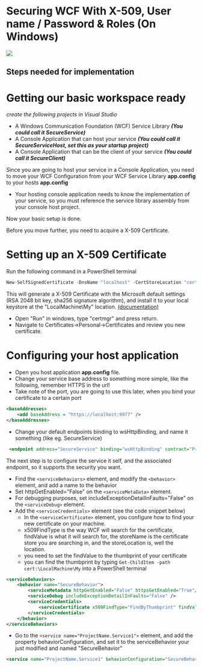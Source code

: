 # Securing WCF With X-509, User name / Password & Roles (On Windows)

[![](https://github.com/favicon.ico)](https://github.com/rohansen/Code-Examples/tree/master/Technology%20Course%20Examples/WCF%20with%20SSL%20and%20UsernamePW)

## Steps needed for implementation



# Getting our basic workspace ready
_create the following projects in Visual Studio_
  - A Windows Communication Foundation (WCF) Service Library ___(You could call it SecureService)___
  - A Console Application that can host your service ___(You could call it SecureServiceHost, set this as your startup project)___
  - A Console Application that can be the client of your service ___(You could call it SecureClient)___

Since you are going to host your service in a Console Application, you need to move your WCF Configuration from your WCF Service Library __app.config__ to your hosts __app.config__

  - Your hosting console application needs to know the implementation of your service, so you must reference the service library assembly from your console host project.
  
Now your basic setup is done.
  
Before you move further, you need to acquire a X-509 Certificate.

# Setting up an X-509 Certificate
Run the following command in a PowerShell terminal
```c#
New-SelfSignedCertificate -DnsName "localhost" -CertStoreLocation "cert:\LocalMachine\My" -FriendlyName "UCN Computer Science 3rd Semester" -Subject "Ronni Hansen"
```
This will generate a X-509 Certificate with the Microsoft default settings (RSA 2048 bit key, sha256 signature algorithm), and install it to your local keystore at the "LocalMachine\My" location. [(documentation)](https://docs.microsoft.com/en-us/powershell/module/pkiclient/new-selfsignedcertificate?view=win10-ps)

  - Open "Run" in windows, type "certmgr" and press return.
  - Navigate to Certificates->Personal->Certificates and review you new certificate.

# Configuring your host application
  - Open you host application __app.config__ file.
  - Change your service base address to something more simple, like the following, remember HTTPS in the url! 
  - Take note of the port, you are going to use this later, when you bind your certificate to a certain port 
```xml
<baseAddresses>
    <add baseAddress = "https://localhost:9977" />
</baseAddresses>
```
  - Change your default endpoints binding to wsHttpBinding, and name it something (like eg. SecureService)
```xml
 <endpoint address="SecureService" binding="wsHttpBinding" contract="ProjectName.IService1">
```
The next step is to configure the service it self, and the associated endpoint, so it supports the security you want.
  - Find the `<serviceBehaviors>` element, and modify the `<behavior>` element, and add a name to the behavior
  - Set httpGetEnabled="False" on the `<serviceMetaData>` element.
  - For debugging purposes, set includeExceptionDetailInFaults="False" on the `<serviceDebug>` element.
  - Add the `<serviceCredentials>` element (see the code snippet below)
    * In the `<serviceCertificate>` element, you configure how to find your new certificate on your machine.
    * x509FindType is the way WCF will search for the certificate, findValue is what it will search for, the storeName is the certificate store you are searching in, and the storeLocation is, well the location.
    * you need to set the findValue to the thumbprint of your certificate
    * you can find the thumbprint by typing `Get-ChildItem -path cert:\LocalMachine\My` into a PowerShell terminal
  
```xml
<serviceBehaviors>
    <behavior name="SecureBehavior">
        <serviceMetadata httpGetEnabled="False" httpsGetEnabled="True"/>
        <serviceDebug includeExceptionDetailInFaults="False" />
        <serviceCredentials>
            <serviceCertificate x509FindType="FindByThumbprint" findValue="c9c9366de42f8dc2875b8139fb17f8aba9f5ba66" storeName="My" storeLocation="LocalMachine"/>
        </serviceCredentials>
    </behavior>
</serviceBehaviors>
```
  - Go to the `<service name="ProjectName.Service1">` element, and add the property behaviorConfiguration, and set it to the serviceBehavior your just modified and named "SecureBehavior"
  ```xml
<service name="ProjectName.Service1" behaviorConfiguration="SecureBehavior">
  ```
